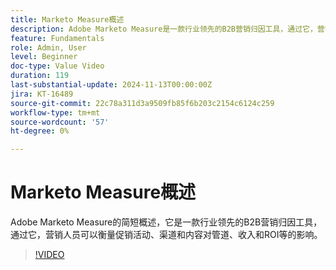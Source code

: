 ```yaml
---
title: Marketo Measure概述
description: Adobe Marketo Measure是一款行业领先的B2B营销归因工具，通过它，营销人员可以衡量促销活动、渠道和内容对管道、收入、ROI等的影响。
feature: Fundamentals
role: Admin, User
level: Beginner
doc-type: Value Video
duration: 119
last-substantial-update: 2024-11-13T00:00:00Z
jira: KT-16489
source-git-commit: 22c78a311d3a9509fb85f6b203c2154c6124c259
workflow-type: tm+mt
source-wordcount: '57'
ht-degree: 0%

---
```



# Marketo Measure概述

Adobe Marketo Measure的简短概述，它是一款行业领先的B2B营销归因工具，通过它，营销人员可以衡量促销活动、渠道和内容对管道、收入和ROI等的影响。

>[!VIDEO](https://video.tv.adobe.com/v/3437999/?learn=on)
